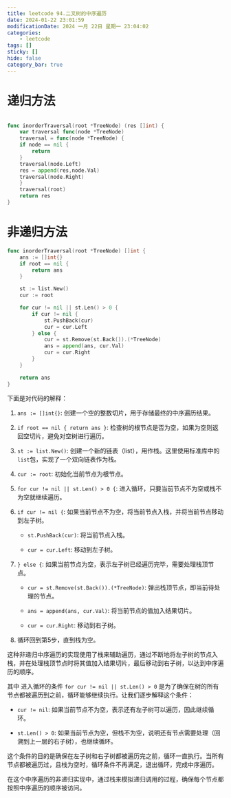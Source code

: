 ```yaml
---
title: leetcode 94.二叉树的中序遍历
date: 2024-01-22 23:01:59
modificationDate: 2024 一月 22日 星期一 23:04:02
categories: 
	- leetcode
tags: []
sticky: []
hide: false
category_bar: true
---
```


# 递归方法

```go

func inorderTraversal(root *TreeNode) (res []int) {
    var traversal func(node *TreeNode)
    traversal = func(node *TreeNode) {
	if node == nil {
	    return
	}
	traversal(node.Left)
	res = append(res,node.Val)
	traversal(node.Right)
    }
    traversal(root)
    return res
}

```


# 非递归方法


```go
func inorderTraversal(root *TreeNode) []int {
    ans := []int{}
    if root == nil {
        return ans
    }

    st := list.New()
    cur := root

    for cur != nil || st.Len() > 0 {
        if cur != nil {
            st.PushBack(cur)
            cur = cur.Left
        } else {
            cur = st.Remove(st.Back()).(*TreeNode)
            ans = append(ans, cur.Val)
            cur = cur.Right
        }
    }

    return ans
}

```

下面是对代码的解释：

1. `ans := []int{}`: 创建一个空的整数切片，用于存储最终的中序遍历结果。
    
2. `if root == nil { return ans }`: 检查树的根节点是否为空，如果为空则返回空切片，避免对空树进行遍历。
    
3. `st := list.New()`: 创建一个新的链表（list），用作栈。这里使用标准库中的`list`包，实现了一个双向链表作为栈。
    
4. `cur := root`: 初始化当前节点为根节点。
    
5. `for cur != nil || st.Len() > 0 {`: 进入循环，只要当前节点不为空或栈不为空就继续遍历。
    
6. `if cur != nil {`: 如果当前节点不为空，将当前节点入栈，并将当前节点移动到左子树。
    
    - `st.PushBack(cur)`: 将当前节点入栈。
        
    - `cur = cur.Left`: 移动到左子树。
        
7. `} else {`: 如果当前节点为空，表示左子树已经遍历完毕，需要处理栈顶节点。
    
    - `cur = st.Remove(st.Back()).(*TreeNode)`: 弹出栈顶节点，即当前待处理的节点。
        
    - `ans = append(ans, cur.Val)`: 将当前节点的值加入结果切片。
        
    - `cur = cur.Right`: 移动到右子树。
        
8. 循环回到第5步，直到栈为空。
    

这种非递归中序遍历的实现使用了栈来辅助遍历，通过不断地将左子树的节点入栈，并在处理栈顶节点时将其值加入结果切片，最后移动到右子树，以达到中序遍历的顺序。
  
其中 进入循环的条件 `for cur != nil || st.Len() > 0` 是为了确保在树的所有节点都被遍历到之前，循环能够继续执行。让我们逐步解释这个条件：

- `cur != nil`: 如果当前节点不为空，表示还有左子树可以遍历，因此继续循环。
    
- `st.Len() > 0`: 如果当前节点为空，但栈不为空，说明还有节点需要处理（回溯到上一层的右子树），也继续循环。
    

这个条件的目的是确保在左子树和右子树都被遍历完之前，循环一直执行。当所有节点都被遍历过，且栈为空时，循环条件不再满足，退出循环，完成中序遍历。

在这个中序遍历的非递归实现中，通过栈来模拟递归调用的过程，确保每个节点都按照中序遍历的顺序被访问。